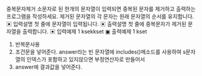 중복문자제거
소문자로 된 한개의 문자열이 입력되면 중복된 문자를 제거하고 출력하는 프로그램을 작성하세요.
제거된 문자열의 각 문자는 원래 문자열의 순서를 유지합니다.
▣ 입력설명
첫 줄에 문자열이 입력됩니다.
▣ 출력설명
첫 줄에 중복문자가 제거된 문자열을 출력합니다.
▣ 입력예제 1
ksekkset
▣ 출력예제 1
kset

1. 반복문사용
2. 조건문을 넣어준다. answer라는 빈 문자열에
   includes()메소드를 사용하여 s문자열의 인덱스가 포함하고 있지않으면
   부정연산자로 만들어서
3. answer에 결과값을 넣어준다.
